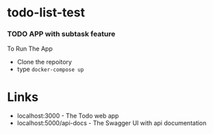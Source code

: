 # todo-list-test

 ### TODO APP with subtask feature
 
 To Run The App
 - Clone the repoitory
 - type `docker-compose up`
 
 # Links
 
  - localhost:3000 - The Todo web app
  - localhost:5000/api-docs - The Swagger UI with api documentation
